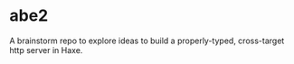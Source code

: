 # abe2

A brainstorm repo to explore ideas to build a properly-typed, cross-target http server in Haxe.
